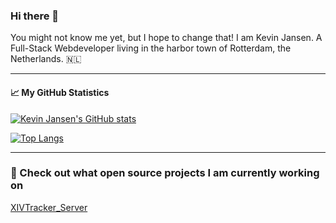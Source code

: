 ### Hi there 👋

You might not know me yet, but I hope to change that! I am Kevin Jansen. A Full-Stack Webdeveloper living in the harbor town of Rotterdam, the Netherlands. 🇳🇱

---
#### 📈 My GitHub Statistics
[![Kevin Jansen's GitHub stats](https://github-readme-stats.vercel.app/api?username=Kevin-Jansen&hide=stars&show_icons=true&hide_title=true&include_all_commits=true&count_private=true)](https://github.com/Kevin-Jansen)

[![Top Langs](https://github-readme-stats.vercel.app/api/top-langs/?username=Kevin-Jansen&layout=compact)]([https://github.com/anuraghazra/github-readme-stats](https://github.com/Kevin-Jansen))

---
### 💾 Check out what open source projects I am currently working on
[XIVTracker_Server](https://github.com/kevin-jansen/XIVTracker_Server)

<!--
**Kevin-Jansen/Kevin-Jansen** is a ✨ _special_ ✨ repository because its `README.md` (this file) appears on your GitHub profile.
Here are some ideas to get you started:

- 🔭 I’m currently working on ...
- 🌱 I’m currently learning ...
- 👯 I’m looking to collaborate on ...
- 🤔 I’m looking for help with ...
- 💬 Ask me about ...
- 📫 How to reach me: ...
- 😄 Pronouns: ...
- ⚡ Fun fact: ...
-->

